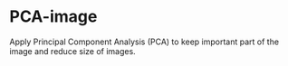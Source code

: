 # PCA-image
Apply Principal Component Analysis (PCA) to keep important part of the image and reduce size of images.
